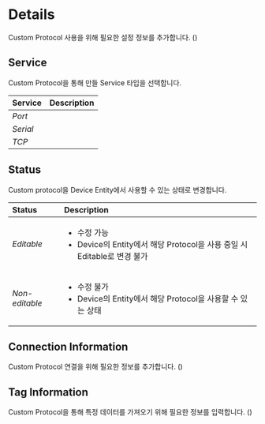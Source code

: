 # Details
Custom Protocol 사용을 위해 필요한 설정 정보를 추가합니다.
(<span class="construction"/>)

## Service
Custom Protocol을 통해 만들 Service 타입을 선택합니다.

| Service | Description |
| :- | :- |
| _Port_ |  |
| _Serial_ |  |
| _TCP_ |  |

## Status
Custom protocol을 Device Entity에서 사용할 수 있는 상태로 변경합니다. 

| Status | Description |
| :- | :- |
| _Editable_ | <ul><li>수정 가능</li><li>Device의 Entity에서 해당 Protocol을 사용 중일 시 Editable로 변경 불가</li></ul> |
| _Non-editable_ | <ul><li>수정 불가</li><li>Device의 Entity에서 해당 Protocol을 사용할 수 있는 상태</li></ul> |

## Connection Information
Custom Protocol 연결을 위해 필요한 정보를 추가합니다.
(<span class="construction"/>)

## Tag Information
Custom Protocol을 통해 특정 데이터를 가져오기 위해 필요한 정보를 입력합니다.
(<span class="construction"/>)